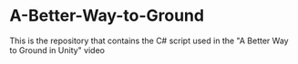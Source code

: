 # A-Better-Way-to-Ground
This is the repository that contains the C# script used in the "A Better Way to Ground in Unity" video
